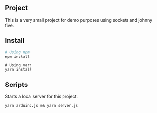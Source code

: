 <h2>Project</h2>

This is a very small project for demo purposes using sockets and johnny five.


<h2>Install</h2>

```bash
# Using npm
npm install
```
```
# Using yarn
yarn install
```

<h2>Scripts</h2>

Starts a local server for this project.
```
yarn arduino.js && yarn server.js
```
